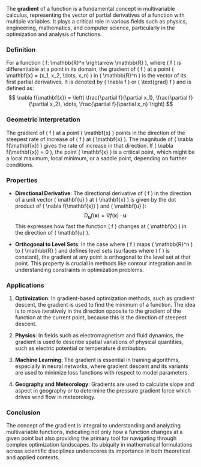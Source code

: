 The **gradient** of a function is a fundamental concept in multivariable calculus, representing the vector of partial derivatives of a function with multiple variables. It plays a critical role in various fields such as physics, engineering, mathematics, and computer science, particularly in the optimization and analysis of functions.

### Definition

For a function \( f: \mathbb{R}^n \rightarrow \mathbb{R} \), where \( f \) is differentiable at a point in its domain, the gradient of \( f \) at a point \( \mathbf{x} = (x_1, x_2, \dots, x_n) \) in \( \mathbb{R}^n \) is the vector of its first partial derivatives. It is denoted by \( \nabla f \) or \( \text{grad} f \) and is defined as:
$$
\nabla f(\mathbf{x}) = \left( \frac{\partial f}{\partial x_1}, \frac{\partial f}{\partial x_2}, \dots, \frac{\partial f}{\partial x_n} \right)
$$

### Geometric Interpretation

The gradient of \( f \) at a point \( \mathbf{x} \) points in the direction of the steepest rate of increase of \( f \) at \( \mathbf{x} \). The magnitude of \( \nabla f(\mathbf{x}) \) gives the rate of increase in that direction. If \( \nabla f(\mathbf{x}) = 0 \), the point \( \mathbf{x} \) is a critical point, which might be a local maximum, local minimum, or a saddle point, depending on further conditions.

### Properties

- **Directional Derivative**: The directional derivative of \( f \) in the direction of a unit vector \( \mathbf{u} \) at \( \mathbf{x} \) is given by the dot product of \( \nabla f(\mathbf{x}) \) and \( \mathbf{u} \):
  $$
  D_{\mathbf{u}}f(\mathbf{x}) = \nabla f(\mathbf{x}) \cdot \mathbf{u}
  $$
  This expresses how fast the function \( f \) changes at \( \mathbf{x} \) in the direction of \( \mathbf{u} \).

- **Orthogonal to Level Sets**: In the case where \( f \) maps \( \mathbb{R}^n \) to \( \mathbb{R} \) and defines level sets (surfaces where \( f \) is constant), the gradient at any point is orthogonal to the level set at that point. This property is crucial in methods like contour integration and in understanding constraints in optimization problems.

### Applications

1. **Optimization**: In gradient-based optimization methods, such as gradient descent, the gradient is used to find the minimum of a function. The idea is to move iteratively in the direction opposite to the gradient of the function at the current point, because this is the direction of steepest descent.

2. **Physics**: In fields such as electromagnetism and fluid dynamics, the gradient is used to describe spatial variations of physical quantities, such as electric potential or temperature distribution.

3. **Machine Learning**: The gradient is essential in training algorithms, especially in neural networks, where gradient descent and its variants are used to minimize loss functions with respect to model parameters.

4. **Geography and Meteorology**: Gradients are used to calculate slope and aspect in geography or to determine the pressure gradient force which drives wind flow in meteorology.

### Conclusion

The concept of the gradient is integral to understanding and analyzing multivariable functions, indicating not only how a function changes at a given point but also providing the primary tool for navigating through complex optimization landscapes. Its ubiquity in mathematical formulations across scientific disciplines underscores its importance in both theoretical and applied contexts.